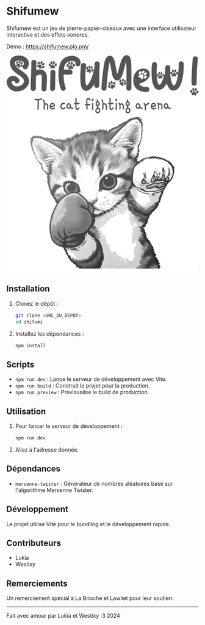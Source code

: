 # Shifumew

Shifumew est un jeu de pierre-papier-ciseaux avec une interface utilisateur interactive et des effets sonores.

Démo : https://shifumew.plo.pm/

![logo](public/img/bg.png)

## Installation

1. Clonez le dépôt :

    ```sh
    git clone <URL_DU_DEPOT>
    cd shifumi
    ```

2. Installez les dépendances :

    ```sh
    npm install
    ```

## Scripts

- `npm run dev` : Lance le serveur de développement avec Vite.
- `npm run build` : Construit le projet pour la production.
- `npm run preview` : Prévisualise le build de production.

## Utilisation

1. Pour lancer le serveur de développement :

    ```sh
    npm run dev
    ```

2. Allez à l'adresse donnée.

## Dépendances

- `mersenne-twister` : Générateur de nombres aléatoires basé sur l'algorithme Mersenne Twister.

## Développement

Le projet utilise Vite pour le bundling et le développement rapide.

## Contributeurs

- Lukia
- Westixy

## Remerciements

Un remerciement spécial à La Brioche et Lawliet pour leur soutien.

---

Fait avec amour par Lukia et Westixy :3 2024